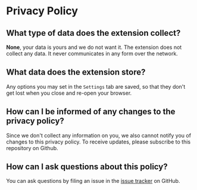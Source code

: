 # Privacy Policy

## What type of data does the extension collect?

**None**, your data is yours and we do not want it. The extension does not collect any data. It never communicates in any form over the network.

## What data does the extension store?

Any options you may set in the `Settings` tab are saved, so that they don't get lost when you close and re-open your browser.

## How can I be informed of any changes to the privacy policy?

Since we don't collect any information on you, we also cannot notify you of changes to this privacy policy. To receive updates, please subscribe to this repository on Github.

## How can I ask questions about this policy?

You can ask questions by filing an issue in the [issue tracker](https://github.com/zhuzhuyule/sink-extension/issues) on GitHub.
